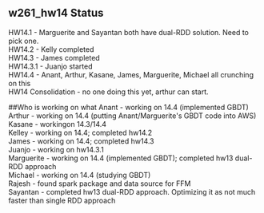 ## w261_hw14 Status
HW14.1 - Marguerite and Sayantan both have dual-RDD solution. Need to pick one.   
HW14.2 - Kelly completed  
HW14.3 - James completed  
HW14.3.1 - Juanjo started  
HW14.4 - Anant, Arthur, Kasane, James, Marguerite, Michael all crunching on this  
HW14 Consolidation - no one doing this yet, arthur can start.   

##Who is working on what
Anant - working on 14.4 (implemented GBDT)  
Arthur - working on 14.4 (putting Anant/Marguerite's GBDT code into AWS)  
Kasane - workingon 14.3/14.4  
Kelley - working on 14.4; completed hw14.2  
James - working on 14.4; completed hw14.3  
Juanjo - working on hw14.3.1  
Marguerite - working on 14.4 (implemented GBDT); completed hw13 dual-RDD approach  
Michael - working on 14.4 (studying GBDT)  
Rajesh - found spark package and data source for FFM  
Sayantan - completed hw13 dual-RDD approach. Optimizing it as not much faster than single RDD approach  
